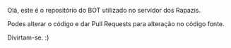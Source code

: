 Olá, este é o repositório do BOT utilizado no servidor dos Rapazis.

Podes alterar o código e dar Pull Requests para alteração no código fonte.

Divirtam-se. :)